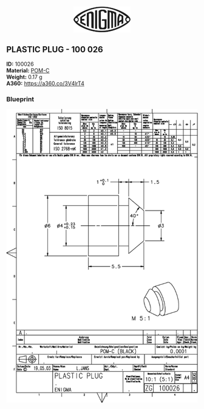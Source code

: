 <!-- PROJECT LOGO -->
<p align="center">
  <a href="https://github.com/AresValley/ENIGMA">
    <img src="../../img/logo.svg" alt="Logo" width="150">
  </a>
</p>

<!-- ABOUT THE PROJECT -->
## PLASTIC PLUG - 100 026

**ID:** 100026 <br/>
**Material:** [POM-C](https://github.com/AresValley/ENIGMA#pom-c-) <br/>
**Weight:** 0.17 g <br/>
**A360:** https://a360.co/3V4lrT4 <br/>

### Blueprint
<img src="BP.png" alt="Blueprint">